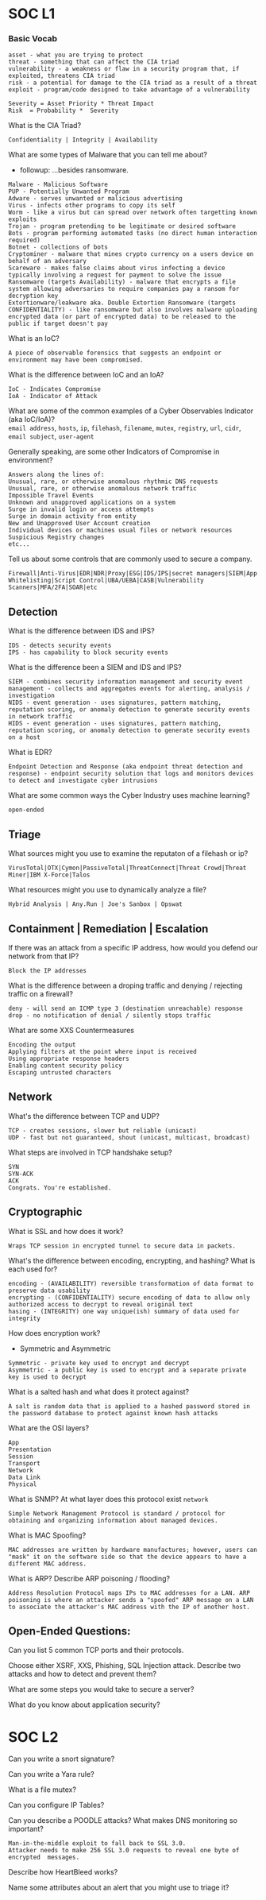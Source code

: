 # SOC L1

### Basic Vocab
```
asset - what you are trying to protect
threat - something that can affect the CIA triad
vulnerability - a weakness or flaw in a security program that, if exploited, threatens CIA triad
risk - a potential for damage to the CIA triad as a result of a threat
exploit - program/code designed to take advantage of a vulnerability

Severity = Asset Priority * Threat Impact
Risk  = Probability *  Severity
```

What is the CIA Triad?
```
Confidentiality | Integrity | Availability
```

What are some types of Malware that you can tell me about? 
  - followup: ...besides ransomware.
```
Malware - Malicious Software
PUP - Potentially Unwanted Program
Adware - serves unwanted or malicious advertising
Virus - infects other programs to copy its self
Worm - like a virus but can spread over network often targetting known exploits
Trojan - program pretending to be legitimate or desired software
Bots - program performing automated tasks (no direct human interaction required)
Botnet - collections of bots
Cryptominer - malware that mines crypto currency on a users device on behalf of an adversary
Scareware - makes false claims about virus infecting a device typically involving a request for payment to solve the issue
Ransomware (targets Availability) - malware that encrypts a file system allowing adversaries to require companies pay a ransom for decryption key
Extortionware/leakware aka. Double Extortion Ransomware (targets CONFIDENTIALITY) - like ransomware but also involves malware uploading encrypted data (or part of encrypted data) to be released to the public if target doesn't pay

```

What is an IoC?

```
A piece of observable forensics that suggests an endpoint or environment may have been compromised.  
```

What is the difference between IoC and an IoA?

```
IoC - Indicates Compromise
IoA - Indicator of Attack
```



What are some of the common examples of a Cyber Observables Indicator (aka IoC/IoA)? <br>
`email address`, `hosts`, `ip`, `filehash`, `filename`, `mutex`, `registry`, `url`, `cidr`, `email subject`, `user-agent`

Generally speaking, are some other Indicators of Compromise in environment?
```
Answers along the lines of:
Unusual, rare, or otherwise anomalous rhythmic DNS requests
Unusual, rare, or otherwise anomalous network traffic
Impossible Travel Events
Unknown and unapproved applications on a system
Surge in invalid login or access attempts
Surge in domain activity from entity
New and Unapproved User Account creation
Individual devices or machines usual files or network resources
Suspicious Registry changes
etc...
```


Tell us about some controls that are commonly used to secure a company.
```
Firewall|Anti-Virus|EDR|NDR|Proxy|ESG|IDS/IPS|secret managers|SIEM|App Whitelisting|Script Control|UBA/UEBA|CASB|Vulnerability Scanners|MFA/2FA|SOAR|etc
```
## Detection
What is the difference between IDS and IPS?

```
IDS - detects security events
IPS - has capability to block security events
```


What is the difference been a SIEM and IDS and IPS?

```
SIEM - combines security information management and security event management - collects and aggregates events for alerting, analysis / investigation
NIDS - event generation - uses signatures, pattern matching, reputation scoring, or anomaly detection to generate security events in network traffic
HIDS - event generation - uses signatures, pattern matching, reputation scoring, or anomaly detection to generate security events on a host
```

What is EDR?
```
Endpoint Detection and Response (aka endpoint threat detection and response) - endpoint security solution that logs and monitors devices to detect and investigate cyber intrusions
```

What are some common ways the Cyber Industry uses machine learning?
```
open-ended
```

## Triage
What sources might you use to examine the reputaton of a filehash or ip?

```
VirusTotal|OTX|Cymon|PassiveTotal|ThreatConnect|Threat Crowd|Threat Miner|IBM X-Force|Talos
```

What resources might you use to dynamically analyze a file?
```
Hybrid Analysis | Any.Run | Joe's Sanbox | Opswat
```

## Containment | Remediation | Escalation
If there was an attack from a specific IP address, how would you defend our network from that IP?
```
Block the IP addresses
```

What is the difference between a droping traffic and denying / rejecting traffic on a firewall?

```
deny - will send an ICMP type 3 (destination unreachable) response
drop - no notification of denial / silently stops traffic
```



What are some XXS Countermeasures
```
Encoding the output
Applying filters at the point where input is received
Using appropriate response headers
Enabling content security policy
Escaping untrusted characters
```

## Network
What's the difference between TCP and UDP?
```
TCP - creates sessions, slower but reliable (unicast)
UDP - fast but not guaranteed, shout (unicast, multicast, broadcast)
```

What steps are involved in TCP handshake setup?
```
SYN
SYN-ACK
ACK
Congrats. You're established.
```

## Cryptographic
What is SSL and how does it work?
```
Wraps TCP session in encrypted tunnel to secure data in packets.
```

What's the difference between encoding, encrypting, and hashing? What is each used for?
```
encoding - (AVAILABILITY) reversible transformation of data format to preserve data usability
encrypting - (CONFIDENTIALITY) secure encoding of data to allow only authorized access to decrypt to reveal original text
hasing - (INTEGRITY) one way unique(ish) summary of data used for integrity
```

How does encryption work?
  - Symmetric and Asymmetric
```
Symmetric - private key used to encrypt and decrypt
Asymmetric - a public key is used to encrypt and a separate private key is used to decrypt
```

What is a salted hash and what does it protect against?
```
A salt is random data that is applied to a hashed password stored in the password database to protect against known hash attacks
```



What are the OSI layers?
```
App
Presentation
Session
Transport
Network
Data Link
Physical
```

What is SNMP?
  At what layer does this protocol exist `network`
```
Simple Network Management Protocol is standard / protocol for obtaining and organizing information about managed devices.
```

What is MAC Spoofing?
```
MAC addresses are written by hardware manufactures; however, users can "mask" it on the software side so that the device appears to have a different MAC address.
```

What is ARP?
  Describe ARP poisoning / flooding?
```
Address Resolution Protocol maps IPs to MAC addresses for a LAN. ARP poisoning is where an attacker sends a "spoofed" ARP message on a LAN to associate the attacker's MAC address with the IP of another host.
```

## Open-Ended Questions:
Can you list 5 common TCP ports and their protocols.

Choose either XSRF, XXS, Phishing, SQL Injection attack. Describe two attacks and how to detect and prevent them?

What are some steps you would take to secure a server?

What do you know about application security?


# SOC L2
Can you write a snort signature?

Can you write a Yara rule?

What is a file mutex?

Can you configure IP Tables?

Can you describe a POODLE attacks?
What makes DNS monitoring so important?
```
Man-in-the-middle exploit to fall back to SSL 3.0.
Attacker needs to make 256 SSL 3.0 requests to reveal one byte of encrypted  messages.
```

Describe how HeartBleed works?

Name some attributes about an alert that you might use to triage it?
